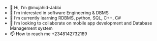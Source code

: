 - 👋 Hi, I’m @mujahid-Jabbi
- 👀 I’m interested in software Engineering & DBMS
- 🌱 I’m currently learning RDBMS, python, SQL, C++, C#
- 💞️ I’m looking to collaborate on mobile app development and Database Management system
- 📫 How to reach me +2348142732189

<!---
mujahid-Jabbi/mujahid-Jabbi is a ✨ special ✨ repository because its `README.md` (this file) appears on your GitHub profile.
You can click the Preview link to take a look at your changes.
--->
